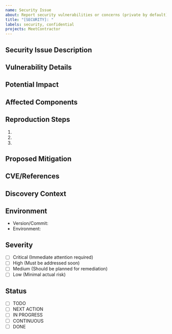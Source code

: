 ```yaml
---
name: Security Issue
about: Report security vulnerabilities or concerns (private by default)
title: "[SECURITY]: "
labels: security, confidential
projects: MeetContractor
---
```


<!-- ⚠️ IMPORTANT: For critical security vulnerabilities, consider reporting privately instead of creating a public issue -->

## Security Issue Description
<!-- Provide a concise description of the security concern -->

## Vulnerability Details
<!-- Technical details about the vulnerability -->

## Potential Impact
<!-- What could an attacker achieve by exploiting this vulnerability? -->

## Affected Components
<!-- Which components are vulnerable? -->

## Reproduction Steps
<!-- If safe to share, steps to reproduce the vulnerability -->
1. 
2. 
3. 

## Proposed Mitigation
<!-- If you have suggestions for how to fix the issue -->

## CVE/References
<!-- Any CVE IDs or references to similar vulnerabilities -->

## Discovery Context
<!-- How was this vulnerability discovered? -->

## Environment
- Version/Commit: <!-- e.g., v1.0.0 or commit hash -->
- Environment: <!-- e.g., Development, Staging, Production -->

## Severity
<!-- How severe is this security issue? -->
- [ ] Critical (Immediate attention required)
- [ ] High (Must be addressed soon)
- [ ] Medium (Should be planned for remediation)
- [ ] Low (Minimal actual risk)

## Status
<!-- Project board status - one will be checked or set by maintainers -->
- [ ] TODO
- [ ] NEXT ACTION
- [ ] IN PROGRESS
- [ ] CONTINUOUS
- [ ] DONE